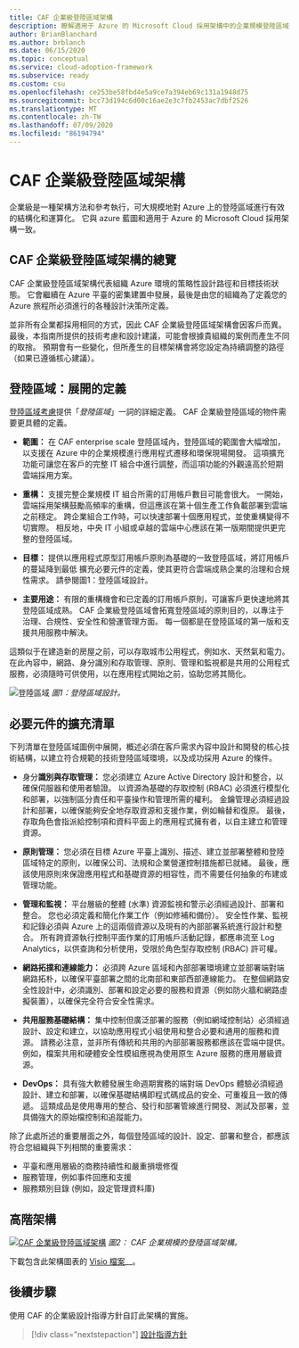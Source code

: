 ```yaml
---
title: CAF 企業級登陸區域架構
description: 瞭解適用于 Azure 的 Microsoft Cloud 採用架構中的企業規模登陸區域架構。
author: BrianBlanchard
ms.author: brblanch
ms.date: 06/15/2020
ms.topic: conceptual
ms.service: cloud-adoption-framework
ms.subservice: ready
ms.custom: csu
ms.openlocfilehash: ce253be58fbd4e5a9ce7a394eb69c131a1948d75
ms.sourcegitcommit: bcc73d194c6d00c16ae2e3c7fb2453ac7dbf2526
ms.translationtype: MT
ms.contentlocale: zh-TW
ms.lasthandoff: 07/09/2020
ms.locfileid: "86194794"
---
```

<!-- cSpell:ignore CAF -->

# <a name="caf-enterprise-scale-landing-zone-architecture"></a>CAF 企業級登陸區域架構

企業級是一種架構方法和參考執行，可大規模地對 Azure 上的登陸區域進行有效的結構化和運算化。 它與 azure 藍圖和適用于 Azure 的 Microsoft Cloud 採用架構一致。

## <a name="an-overview-of-caf-enterprise-scale-landing-zone-architecture"></a>CAF 企業級登陸區域架構的總覽

CAF 企業級登陸區域架構代表組織 Azure 環境的策略性設計路徑和目標技術狀態。 它會繼續在 Azure 平臺的密集建置中發展，最後是由您的組織為了定義您的 Azure 旅程所必須進行的各種設計決策所定義。

並非所有企業都採用相同的方式，因此 CAF 企業級登陸區域架構會因客戶而異。 最後，本指南所提供的技術考慮和設計建議，可能會根據貴組織的案例而產生不同的取捨。 預期會有一些變化，但所產生的目標架構會將您設定為持續調整的路徑（如果已遵循核心建議）。

## <a name="landing-zone-expanded-definition"></a>登陸區域：展開的定義

[登陸區域考慮](../../ready/considerations/index.md)提供「_登陸區域_」一詞的詳細定義。 CAF 企業級登陸區域的物件需要更具體的定義。

- **範圍：** 在 CAF enterprise scale 登陸區域內，登陸區域的範圍會大幅增加，以支援在 Azure 中的企業規模進行應用程式遷移和環保現場開發。 這項擴充功能可讓您在客戶的完整 IT 組合中進行調整，而這項功能的外觀遠高於短期雲端採用方案。

- **重構：** 支援完整企業規模 IT 組合所需的訂用帳戶數目可能會很大。 一開始，雲端採用架構鼓勵高頻率的重構，但這應該在第十個生產工作負載部署到雲端之前穩定。 跨企業組合工作時，可以快速部署十個應用程式，並使重構變得不切實際。 相反地，中央 IT 小組或卓越的雲端中心應該在第一版期間提供更完整的登陸區域。

- **目標：** 提供以應用程式原型訂用帳戶原則為基礎的一致登陸區域，將訂用帳戶的蔓延降到最低 擴充必要元件的定義，使其更符合雲端成熟企業的治理和合規性需求。 請參閱圖1：登陸區域設計。

- **主要用途：** 有限的重構機會和已定義的訂用帳戶原則，可讓客戶更快速地將其登陸區域成熟。 CAF 企業級登陸區域會拓寬登陸區域的原則目的，以專注于治理、合規性、安全性和營運管理方面。 每一個都是在登陸區域的第一版和支援共用服務中解決。

這類似于在建造新的房屋之前，可以存取城市公用程式，例如水、天然氣和電力。 在此內容中，網路、身分識別和存取管理、原則、管理和監視都是共用的公用程式服務，必須隨時可供使用，以在應用程式開始之前，協助您將其簡化。

![登陸區域 ](./media/lz-design.png)
 _圖1：登陸區域設計。_

## <a name="expanded-list-of-requisite-components"></a>必要元件的擴充清單

下列清單在登陸區域圖例中展開，概述必須在客戶需求內容中設計和開發的核心技術結構，以建立符合規範的技術登陸區域環境，以及成功採用 Azure 的條件。

- 身分**識別與存取管理：** 您必須建立 Azure Active Directory 設計和整合，以確保伺服器和使用者驗證。 以資源為基礎的存取控制 (RBAC) 必須進行模型化和部署，以強制區分責任和平臺操作和管理所需的權利。 金鑰管理必須經過設計和部署，以確保能夠安全地存取資源和支援作業，例如輪替和復原。 最後，存取角色會指派給控制項和資料平面上的應用程式擁有者，以自主建立和管理資源。

- **原則管理：** 您必須在目標 Azure 平臺上識別、描述、建立並部署整體和登陸區域特定的原則，以確保公司、法規和企業營運控制措施都已就緒。 最後，應該使用原則來保證應用程式和基礎資源的相容性，而不需要任何抽象的布建或管理功能。

- **管理和監視：** 平台層級的整體 (水準) 資源監視和警示必須經過設計、部署和整合。 您也必須定義和簡化作業工作（例如修補和備份）。 安全性作業、監視和記錄必須與 Azure 上的這兩個資源以及現有的內部部署系統進行設計和整合。 所有跨資源執行控制平面作業的訂用帳戶活動記錄，都應串流至 Log Analytics，以供查詢和分析使用，受限於角色型存取控制 (RBAC) 許可權。

- **網路拓撲和連線能力：** 必須跨 Azure 區域和內部部署環境建立並部署端對端網路拓朴，以確保平臺部署之間的北南部和東部西部連線能力。 在整個網路安全性設計中，必須識別、部署和設定必要的服務和資源（例如防火牆和網路虛擬裝置），以確保完全符合安全性需求。

- **共用服務基礎結構：** 集中控制但廣泛部署的服務（例如網域控制站）必須經過設計、設定和建立，以協助應用程式小組使用和整合必要和通用的服務和資源。 請務必注意，並非所有傳統和共用的內部部署服務都應該在雲端中提供。 例如，檔案共用和硬體安全性模組應視為使用原生 Azure 服務的應用層級資源。

- **DevOps：** 具有強大軟體發展生命週期實務的端對端 DevOps 體驗必須經過設計、建立和部署，以確保基礎結構即程式碼成品的安全、可重複且一致的傳遞。 這類成品是使用專用的整合、發行和部署管線進行開發、測試及部署，並具備強大的原始檔控制和追蹤能力。

除了此處所述的重要層面之外，每個登陸區域的設計、設定、部署和整合，都應該符合您組織與下列相關的重要需求：

- 平臺和應用層級的商務持續性和嚴重損壞修復
- 服務管理，例如事件回應和支援
- 服務類別目錄 (例如，設定管理資料庫) 

## <a name="high-level-architecture"></a>高階架構

[ ![ CAF 企業級登陸區域架構](./media/ns-arch.png)](./media/ns-arch.png#lightbox) 
 _圖2： CAF 企業規模的登陸區域架構。_

下載包含此架構圖表的 [Visio 檔案](https://github.com/microsoft/CloudAdoptionFramework/blob/master/ready/enterprise-scale-architecture.vsdx)__。

## <a name="next-steps"></a>後續步驟

使用 CAF 的企業級設計指導方針自訂此架構的實施。

> [!div class="nextstepaction"]
> [設計指導方針](./design-guidelines.md)
